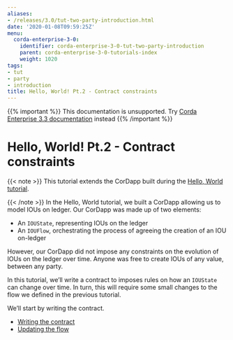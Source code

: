 ```yaml
---
aliases:
- /releases/3.0/tut-two-party-introduction.html
date: '2020-01-08T09:59:25Z'
menu:
  corda-enterprise-3-0:
    identifier: corda-enterprise-3-0-tut-two-party-introduction
    parent: corda-enterprise-3-0-tutorials-index
    weight: 1020
tags:
- tut
- party
- introduction
title: Hello, World! Pt.2 - Contract constraints
---
```

{{% important %}}
This documentation is unsupported.
Try [Corda Enterprise 3.3 documentation](/docs/corda-enterprise/3.3/_index.md) instead
{{% /important %}}


# Hello, World! Pt.2 - Contract constraints

{{< note >}}
This tutorial extends the CorDapp built during the [Hello, World tutorial](hello-world-introduction.md).

{{< /note >}}
In the Hello, World tutorial, we built a CorDapp allowing us to model IOUs on ledger. Our CorDapp was made up of two
elements:


* An `IOUState`, representing IOUs on the ledger
* An `IOUFlow`, orchestrating the process of agreeing the creation of an IOU on-ledger

However, our CorDapp did not impose any constraints on the evolution of IOUs on the ledger over time. Anyone was free
to create IOUs of any value, between any party.

In this tutorial, we’ll write a contract to imposes rules on how an `IOUState` can change over time. In turn, this
will require some small changes to the flow we defined in the previous tutorial.

We’ll start by writing the contract.



* [Writing the contract](tut-two-party-contract.md)
* [Updating the flow](tut-two-party-flow.md)



